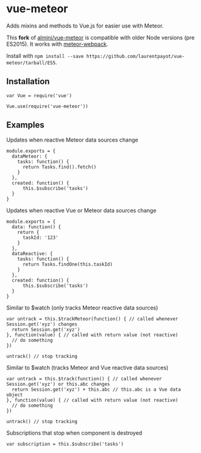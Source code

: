 # vue-meteor
Adds mixins and methods to Vue.js for easier use with Meteor.

This **fork** of [almini/vue-meteor](https://github.com/almini/vue-meteor) is compatible with older Node versions (pre ES2015). It works with [meteor-webpack](https://github.com/thereactivestack/meteor-webpack/tree/master/packages/webpack/).

Install with `npm install --save https://github.com/laurentpayot/vue-meteor/tarball/ES5`.

## Installation

```
var Vue = require('vue')

Vue.use(require('vue-meteor'))
```

## Examples

Updates when reactive Meteor data sources change
```
module.exports = {  
  dataMeteor: {
    tasks: function() {
      return Tasks.find().fetch()
    }
  },
  created: function() {
      this.$subscribe('tasks')
  }
}
```

Updates when reactive Vue or Meteor data sources change
```
module.exports = {  
  data: function() {
    return {
      taskId: '123'
    }
  },
  dataReactive: {
    tasks: function() {
      return Tasks.findOne(this.taskId)
    }
  },
  created: function() {
      this.$subscribe('tasks')
  }
}
```

Similar to $watch (only tracks Meteor reactive data sources)
```
var untrack = this.$trackMeteor(function() { // called whenever Session.get('xyz') changes
  return Session.get('xyz')
}, function(value) { // called with return value (not reactive)
  // do something
})
```
```
untrack() // stop tracking
```

Similar to $watch (tracks Meteor and Vue reactive data sources)
```
var untrack = this.$track(function() { // called whenever Session.get('xyz') or this.abc changes
  return Session.get('xyz') + this.abc // this.abc is a Vue data object
}, function(value) { // called with return value (not reactive)
  // do something
})
```
```
untrack() // stop tracking
```

Subscriptions that stop when component is destroyed
```
var subscription = this.$subscribe('tasks')
```
